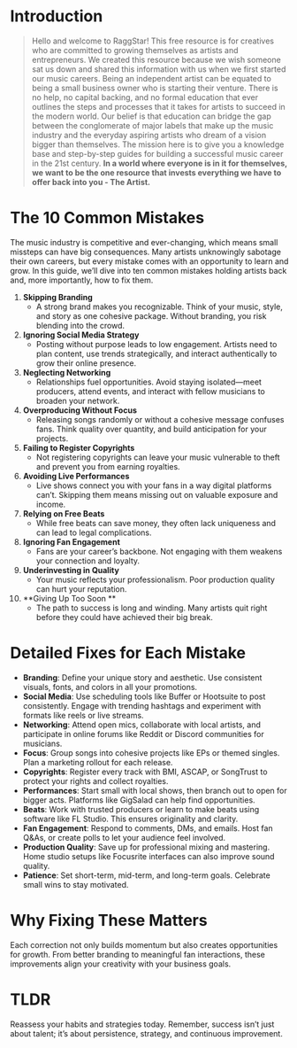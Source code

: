 <script lang='ts'>
  import BlogPageTemplate from '$lib/components/blog/BlogPageTemplate.svelte';
  import type { BlogCardProps } from '$lib/managers/BlogManager';
  import { ASSETS_PATH } from '$lib/managers/BlogManager';
  import { orderedBlogPosts } from '$lib/managers/BlogManager';
  import { page } from '$app/stores';

  const blogPostInfo: BlogCardProps = orderedBlogPosts.find((post) => post.slug === $page.route.id?.split('/')[3]);
  const assetsUrl = `${ASSETS_PATH}/${blogPostInfo.image}`;

</script>

<BlogPageTemplate
  title={blogPostInfo.title}
  subtitle={blogPostInfo.subtitle}
  published_date={blogPostInfo.date_published}
  coverImg={blogPostInfo.image}>

# Introduction
> Hello and welcome to RaggStar! This free resource is for creatives who are committed to growing themselves as artists and entrepreneurs. We created this resource because we wish someone sat us down and shared this information with us when we first started our music careers. Being an independent artist can be equated to being a small business owner who is starting their venture. There is no help, no capital backing, and no formal education that ever outlines the steps and processes that it takes for artists to succeed in the modern world. Our belief is that education can bridge the gap between the conglomerate of major labels that make up the music industry and the everyday aspiring artists who dream of a vision bigger than themselves. The mission here is to give you a knowledge base and step-by-step guides for building a successful music career in the 21st century. **In a world where everyone is in it for themselves, we want to be the one resource that invests everything we have to offer back into you - The Artist.**

# The 10 Common Mistakes

The music industry is competitive and ever-changing, which means small missteps can have big consequences. Many artists unknowingly sabotage their own careers, but every mistake comes with an opportunity to learn and grow. In this guide, we’ll dive into ten common mistakes holding artists back and, more importantly, how to fix them.



1. **Skipping Branding**
    * A strong brand makes you recognizable. Think of your music, style, and story as one cohesive package. Without branding, you risk blending into the crowd.
2. **Ignoring Social Media Strategy**
    * Posting without purpose leads to low engagement. Artists need to plan content, use trends strategically, and interact authentically to grow their online presence.
3. **Neglecting Networking**
    * Relationships fuel opportunities. Avoid staying isolated—meet producers, attend events, and interact with fellow musicians to broaden your network.
4. **Overproducing Without Focus**
    * Releasing songs randomly or without a cohesive message confuses fans. Think quality over quantity, and build anticipation for your projects.
5. **Failing to Register Copyrights**
    * Not registering copyrights can leave your music vulnerable to theft and prevent you from earning royalties.
6. **Avoiding Live Performances**
    * Live shows connect you with your fans in a way digital platforms can’t. Skipping them means missing out on valuable exposure and income.
7. **Relying on Free Beats**
    * While free beats can save money, they often lack uniqueness and can lead to legal complications.
8. **Ignoring Fan Engagement**
    * Fans are your career’s backbone. Not engaging with them weakens your connection and loyalty.
9. **Underinvesting in Quality**
    * Your music reflects your professionalism. Poor production quality can hurt your reputation.
10. **Giving Up Too Soon **
    * The path to success is long and winding. Many artists quit right before they could have achieved their big break.


# Detailed Fixes for Each Mistake



* **Branding**: Define your unique story and aesthetic. Use consistent visuals, fonts, and colors in all your promotions.
* **Social Media**: Use scheduling tools like Buffer or Hootsuite to post consistently. Engage with trending hashtags and experiment with formats like reels or live streams.
* **Networking**: Attend open mics, collaborate with local artists, and participate in online forums like Reddit or Discord communities for musicians.
* **Focus**: Group songs into cohesive projects like EPs or themed singles. Plan a marketing rollout for each release.
* **Copyrights**: Register every track with BMI, ASCAP, or SongTrust to protect your rights and collect royalties.
* **Performances**: Start small with local shows, then branch out to open for bigger acts. Platforms like GigSalad can help find opportunities.
* **Beats**: Work with trusted producers or learn to make beats using software like FL Studio. This ensures originality and clarity.
* **Fan Engagement**: Respond to comments, DMs, and emails. Host fan Q&As, or create polls to let your audience feel involved.
* **Production Quality**: Save up for professional mixing and mastering. Home studio setups like Focusrite interfaces can also improve sound quality.
* **Patience**: Set short-term, mid-term, and long-term goals. Celebrate small wins to stay motivated.


# Why Fixing These Matters

Each correction not only builds momentum but also creates opportunities for growth. From better branding to meaningful fan interactions, these improvements align your creativity with your business goals.


# TLDR

Reassess your habits and strategies today. Remember, success isn’t just about talent; it’s about persistence, strategy, and continuous improvement.



</BlogPageTemplate>
